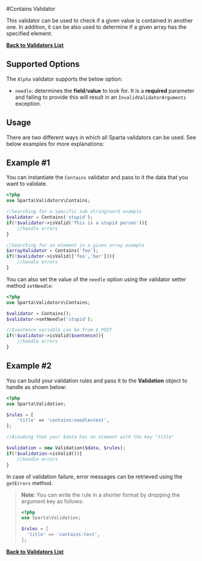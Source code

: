 #Contains Validator

This validator can be used to check if a given value is contained in another one. In addition, it can be also used to determine if a given array has the specified element.

[**Back to Validators List**](./reference.md#validators-list)

## Supported Options
The `Alpha` validator supports the below option:

* `needle`: determines the __field__/__value__ to look for. It is a __required__ parameter and failing to provide this will result in an `InvalidValidatorArguments` exception.


## Usage
There are two different ways in which all Sparta validators can be used. See below examples for more explanations:

## Example #1
You can instantiate the `Contains` validator and pass to it the data that you want to validate. 

```php
<?php
use Sparta\Validators\Contains;

//Searching for a specific sub string/word example
$validator = Contains('stupid');
if(!$validator->isValid('This is a stupid person')){ 
	//handle errors
}

//Searching for an element in a given array example
$arrayValidator = Contains('foo');
if(!$validator->isValid(['foo','bar'])){ 
	//handle errors
}


```
You can also set the value of the `needle` option using the validator setter method `setNeedle`:

```php
<?php
use Sparta\Validators\Contains;

$validator = Contains();
$validator->setNeedle('stupid');

//$sentence variable can be from $_POST
if(!$validator->isValid($sentence)){ 
	//handle errors
}
```

## Example #2
You can build your validation rules and pass it to the __Validation__ object to handle as shown below:

```php
<?php
use Sparta\Validation;

$rules = [
	'title' => 'contains:needle=test',
];

//Assuming that your $data has an element with the key "title"

$validation = new Validation($data, $rules);
if(!$validation->isValid()){
	//handle errors
}

```
In case of validation failure, error messages can be retrieved using the `getErrors` method.

>__Note__: You can write the rule in a shorter format by dropping the argument key as follows:
>
>```php
><?php
>use Sparta\Validation;
>
>$rules = [
>	'title' => 'contains:test',
>];
>
>```

[**Back to Validators List**](./reference.md#validators-list)

